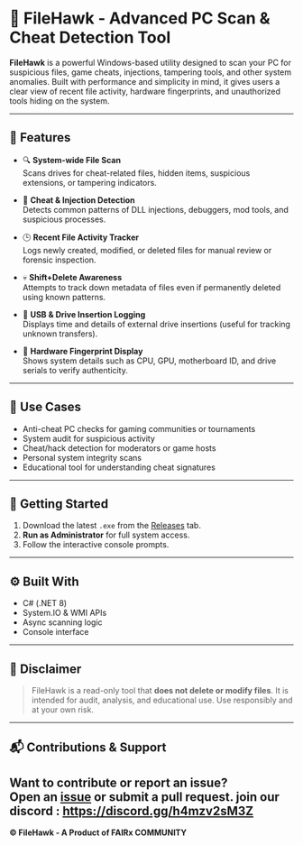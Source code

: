 # 🦅 FileHawk - Advanced PC Scan & Cheat Detection Tool

**FileHawk** is a powerful Windows-based utility designed to scan your PC for suspicious files, game cheats, injections, tampering tools, and other system anomalies. Built with performance and simplicity in mind, it gives users a clear view of recent file activity, hardware fingerprints, and unauthorized tools hiding on the system.

---

## 🔧 Features

- 🔍 **System-wide File Scan**  
  Scans drives for cheat-related files, hidden items, suspicious extensions, or tampering indicators.

- 🧩 **Cheat & Injection Detection**  
  Detects common patterns of DLL injections, debuggers, mod tools, and suspicious processes.

- 🕒 **Recent File Activity Tracker**  
  Logs newly created, modified, or deleted files for manual review or forensic inspection.

- 💀 **Shift+Delete Awareness**  
  Attempts to track down metadata of files even if permanently deleted using known patterns.

- 🔌 **USB & Drive Insertion Logging**  
  Displays time and details of external drive insertions (useful for tracking unknown transfers).

- 🧠 **Hardware Fingerprint Display**  
  Shows system details such as CPU, GPU, motherboard ID, and drive serials to verify authenticity.

---

## 💼 Use Cases

- Anti-cheat PC checks for gaming communities or tournaments  
- System audit for suspicious activity  
- Cheat/hack detection for moderators or game hosts  
- Personal system integrity scans  
- Educational tool for understanding cheat signatures

---

## 🚀 Getting Started

1. Download the latest `.exe` from the [Releases](https://github.com/YOUR_USERNAME/FileHawk/releases) tab.
2. **Run as Administrator** for full system access.
3. Follow the interactive console prompts.

---

## ⚙️ Built With

- C# (.NET 8)
- System.IO & WMI APIs
- Async scanning logic
- Console interface

---

## 🛑 Disclaimer

> FileHawk is a read-only tool that **does not delete or modify files**. It is intended for audit, analysis, and educational use. Use responsibly and at your own risk.

---

## 📬 Contributions & Support

Want to contribute or report an issue?  
Open an [issue](https://github.com/YOUR_USERNAME/FileHawk/issues) or submit a pull request.
join our discord : https://discord.gg/h4mzv2sM3Z
---

**© FileHawk - A Product of FAIRx COMMUNITY**

